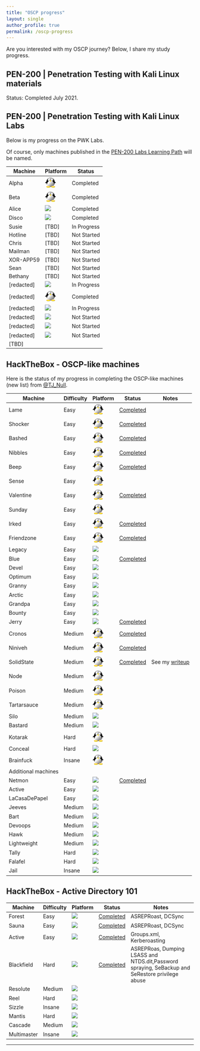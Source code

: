```yaml
---
title: "OSCP progress"
layout: single
author_profile: true
permalink: /oscp-progress
---
```


Are you interested with my OSCP journey? Below, I share my study progress.

## PEN-200 | Penetration Testing with Kali Linux materials

Status: Completed July 2021.

## PEN-200 | Penetration Testing with Kali Linux Labs

Below is my progress on the PWK Labs.

Of course, only machines published in the [PEN-200 Labs Learning Path](https://help.offensive-security.com/hc/en-us/articles/360050473812-PEN-200-Labs-Learning-Path) will be named.

|Machine|Platform|Status|
|---|---|---|
|Alpha|![](assets/images/tux.png)|Completed|
|Beta|![](assets/images/tux.png)|Completed|
|Alice|![](assets/images/windows.ico)|Completed|
|Disco|![](assets/images/windows.ico)|Completed|
|Susie|[TBD]|In Progress|
|Hotline|[TBD]|Not Started|
|Chris|[TBD]|Not Started|
|Mailman|[TBD]|Not Started|
|XOR-APP59|[TBD]|Not Started|
|Sean|[TBD]|Not Started|
|Bethany|[TBD]|Not Started|
|[redacted]|![](assets/images/windows.ico)|In Progress|
|[redacted]|![](assets/images/tux.png)|Completed|
|[redacted]|![](assets/images/windows.ico)|In Progress|
|[redacted]|![](assets/images/windows.ico)|Not Started|
|[redacted]|![](assets/images/windows.ico)|Not Started|
|[redacted]|![](assets/images/windows.ico)|Not Started|
|[TBD]|

## HackTheBox - OSCP-like machines

Here is the status of my progress in completing the OSCP-like machines (new list) from [@TJ_Null](https://twitter.com/tj_null/status/1162419643283333120).

|Machine|Difficulty|Platform|Status|Notes|
|---|---|---|---|---|
|Lame|Easy|![](assets/images/tux.png)|[Completed](https://www.hackthebox.eu/achievement/machine/429896/1)||
|Shocker|Easy|![](assets/images/tux.png)|[Completed](https://www.hackthebox.eu/achievement/machine/429896/108)||
|Bashed|Easy|![](assets/images/tux.png)|[Completed](https://www.hackthebox.eu/achievement/machine/429896/118)||
|Nibbles|Easy|![](assets/images/tux.png)|[Completed](https://www.hackthebox.eu/achievement/machine/429896/121)||
|Beep|Easy|![](assets/images/tux.png)|[Completed](https://www.hackthebox.eu/achievement/machine/429896/5)||
|Sense|Easy|![](assets/images/tux.png)|||
|Valentine|Easy|![](assets/images/tux.png)|[Completed](https://www.hackthebox.eu/achievement/machine/429896/127)||
|Sunday|Easy|![](assets/images/tux.png)|||
|Irked|Easy|![](assets/images/tux.png)|[Completed](https://www.hackthebox.eu/achievement/machine/429896/163)||
|Friendzone|Easy|![](assets/images/tux.png)|[Completed](https://www.hackthebox.eu/achievement/machine/429896/173)||
|Legacy|Easy|![](assets/images/windows.ico)|||
|Blue|Easy|![](assets/images/windows.ico)|[Completed](https://www.hackthebox.eu/achievement/machine/429896/51)||
|Devel|Easy|![](assets/images/windows.ico)|||
|Optimum|Easy|![](assets/images/windows.ico)|||
|Granny|Easy|![](assets/images/windows.ico)|||
|Arctic|Easy|![](assets/images/windows.ico)|||
|Grandpa|Easy|![](assets/images/windows.ico)|||
|Bounty|Easy|![](assets/images/windows.ico)|||
|Jerry|Easy|![](assets/images/windows.ico)|[Completed](https://www.hackthebox.eu/achievement/machine/429896/144)||
|Cronos|Medium|![](assets/images/tux.png)|[Completed](https://www.hackthebox.eu/achievement/machine/429896/11)||
|Niniveh|Medium|![](assets/images/tux.png)|[Completed](https://www.hackthebox.eu/achievement/machine/429896/54)||
|SolidState|Medium|![](assets/images/tux.png)|[Completed](https://www.hackthebox.eu/achievement/machine/429896/85)|See my [writeup](https://www.pidnull.io/2021/09/04/HackTheBox_SolidState(Medium).html)|
|Node|Medium|![](assets/images/tux.png)|||
|Poison|Medium|![](assets/images/tux.png)|||
|Tartarsauce|Medium|![](assets/images/tux.png)|||
|Silo|Medium|![](assets/images/windows.ico)|||
|Bastard|Medium|![](assets/images/windows.ico)|||
|Kotarak|Hard|![](assets/images/tux.png)|||
|Conceal|Hard|![](assets/images/windows.ico)|||
|Brainfuck|Insane|![](assets/images/tux.png)|||
|Additional machines|
|Netmon|Easy|![](assets/images/windows.ico)|[Completed](https://www.hackthebox.eu/achievement/machine/429896/177)||
|Active|Easy|![](assets/images/windows.ico)|||
|LaCasaDePapel|Easy|![](assets/images/windows.ico)|||
|Jeeves|Medium|![](assets/images/windows.ico)|||
|Bart|Medium|![](assets/images/windows.ico)|||
|Devoops|Medium|![](assets/images/windows.ico)|||
|Hawk|Medium|![](assets/images/windows.ico)|||
|Lightweight|Medium|![](assets/images/windows.ico)|||
|Tally|Hard|![](assets/images/windows.ico)|||
|Falafel|Hard|![](assets/images/windows.ico)|||
|Jail|Insane|![](assets/images/windows.ico)|||


## HackTheBox - Active Directory 101

|Machine|Difficulty|Platform|Status|Notes|
|---|---|---|---|---|
|Forest|Easy|![](assets/images/windows.ico)|[Completed](https://www.hackthebox.eu/achievement/machine/429896/212)|ASREPRoast, DCSync|
|Sauna|Easy|![](assets/images/windows.ico)|[Completed](https://www.hackthebox.eu/achievement/machine/429896/229)|ASREPRoast, DCSync|
|Active|Easy|![](assets/images/windows.ico)|[Completed](https://www.hackthebox.eu/achievement/machine/429896/148)|Groups.xml, Kerberoasting|
|Blackfield|Hard|![](assets/images/windows.ico)|[Completed](https://www.hackthebox.eu/achievement/machine/429896/255)|ASREPRoas, Dumping LSASS and NTDS.dit,Password spraying, SeBackup and SeRestore privilege abuse|
|Resolute|Medium|![](assets/images/windows.ico)|||
|Reel|Hard|![](assets/images/windows.ico)|||
|Sizzle|Insane|![](assets/images/windows.ico)|||
|Mantis|Hard|![](assets/images/windows.ico)|||
|Cascade|Medium|![](assets/images/windows.ico)|||
|Multimaster|Insane|![](assets/images/windows.ico)|||

___
